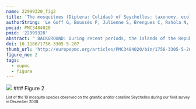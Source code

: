 ```yaml
---
name: 22999320_fig2
title: 'The mosquitoes (Diptera: Culidae) of Seychelles: taxonomy, ecology, vectorial importance, and identification keys.'
authorString: 'Le Goff G, Boussès P, Julienne S, Brengues C, Rahola N, Rocamora G, Robert V.'
pmcid: PMC3484020
pmid: '22999320'
abstract: " BACKGROUND: During recent periods, the islands of the Republic of Seychelles experienced many diseases such as dengue, chikungunya, Bancroft's filaria and malaria. Mosquitoes transmit the agents that cause these diseases. Published information on mosquitoes in the Seychelles is notably dispersed in the literature. The maximum number of species obtained on a single field survey does not exceed 14 species. METHODS: We performed a comprehensive bibliographic review using mosquito and Seychelles as the key words, as well as conducted a mosquito field survey for larval and adult stages during the rainy season in December 2008. Sixteen sites were sampled on four granitic islands (Mahé, Praslin, La Digue and Aride) and six sites on coralline atolls in the extreme southwest of the country (Aldabra group). RESULTS: We found published references to 21 mosquito species identified at least on one occasion in the Seychelles. Our collections comprised 18 species of mosquitoes, all of them from the subfamily Culicinae; no Anophelinae was found. We also confirm that Aedes seychellensis is a junior synonym of Ae. (Aedimorphus) albocephalus. The first records for Culex antennatus and Cx. sunyaniensis are presented from the country, specifically from Aldabra and Praslin, respectively. Based on a comparison of the taxa occurring on the granitic versus coralline islands, only three species, Ae. albocephalus, Cx. scottii and Cx. simpsoni are shared. Aedes albopictus appeared to exclude largely Ae. aegypti on the granitic islands; however, Ae. aegypti was common on Aldabra, where Ae. albopictus has not been recorded. The notable aggressiveness of mosquitoes towards humans on coralline islands was mainly due to two species, the females of which are difficult to distinguish: Ae. fryeri and Ae. (Aedimorphus) sp. A. The number of mosquito species collected at least once in the Seychelles is now 22, among which five species (Ae. (Adm) sp. A, Cx. stellatus, Uranotaenia browni. Ur. nepenthes and Ur. pandani) and one subspecies (Ae. vigilax vansomerenae) are considered as endemic. Two illustrated identification keys, one for adult females and the other for larval stages, are presented. CONCLUSIONS: The knowledge of the culicidian fauna in the Seychelles has been notably updated. The number of mosquito species is relatively large with regards to land surface and distances to continental Africa, although the anophelines are totally lacking. The complex natural history of mosquitoes in the Seychelles provides examples of both vicariance- and dispersal-mediated divergences. They present superb examples for theoretical and applied island biology."
doi: 10.1186/1756-3305-5-207
thumb_url: 'http://europepmc.org/articles/PMC3484020/bin/1756-3305-5-207-2.gif'
figure_no: 2
tags:
  - eupmc
  - figure
---
```

<img src='http://europepmc.org/articles/PMC3484020/bin/1756-3305-5-207-2.jpg' style='max-height: 300px'>
### Figure 2
<p style='font-size: 10px;'>List of the 18 mosquito species observed on the granitic and/or coralline Seychelles during our field survey in December 2008.</p>